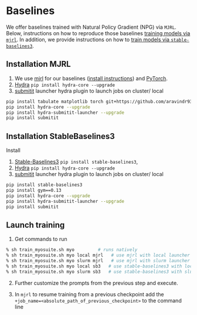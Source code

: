 # Baselines

We offer baselines trained with Natural Policy Gradient (NPG) via `MJRL`. Below, instructions on how to reproduce those baselines [training models via `mjrl`](#Installation-MJRL). In addition, we provide instructions on how to [train models via `stable-baselines3`](#Installation-StableBaselines3).

## Installation MJRL
1. We use [mjrl](https://github.com/aravindr93/mjrl) for our baselines ([install instructions](https://github.com/aravindr93/mjrl/tree/master/setup#installation)) and [PyTorch](https://pytorch.org/).
2. [Hydra](https://github.com/facebookresearch/hydra) `pip install hydra-core --upgrade`
3. [submitit](https://github.com/facebookincubator/submitit) launcher hydra plugin to launch jobs on cluster/ local 

```bash
pip install tabulate matplotlib torch git+https://github.com/aravindr93/mjrl.git
pip install hydra-core --upgrade
pip install hydra-submitit-launcher --upgrade
pip install submitit
```

## Installation StableBaselines3
Install 
1. [Stable-Baselines3](https://github.com/DLR-RM/stable-baselines3]) `pip install stable-baselines3`,
2. [Hydra](https://github.com/facebookresearch/hydra) `pip install hydra-core --upgrade`
3. [submitit](https://github.com/facebookincubator/submitit) launcher hydra plugin to launch jobs on cluster/ local 

```bash
pip install stable-baselines3
pip install gym==0.13
pip install hydra-core --upgrade
pip install hydra-submitit-launcher --upgrade
pip install submitit
```


## Launch training
1. Get commands to run
```bash
% sh train_myosuite.sh myo         # runs natively
% sh train_myosuite.sh myo local mjrl   # use mjrl with local launcher
% sh train_myosuite.sh myo slurm mjrl   # use mjrl with slurm launcher
% sh train_myosuite.sh myo local sb3   # use stable-baselines3 with local launcher
% sh train_myosuite.sh myo slurm sb3   # use stable-baselines3 with slurm launcher

```
2. Further customize the prompts from the previous step and execute.

3. In `mjrl` to resume training from a previous checkpoint add the `+job_name=<absolute_path_of_previous_checkpoint>` to the command line